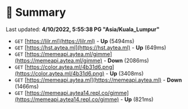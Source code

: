 # 📖 Summary
Last updated: **4/10/2022, 5:55:38 PG "Asia/Kuala_Lumpur"**

- `GET` [https://lilr.ml](https://lilr.ml) - **Up** (5494ms)
- `GET` [https://hst.aytea.ml](https://hst.aytea.ml) - **Up** (649ms)
- `GET` [https://memeapi.aytea.ml/gimme](https://memeapi.aytea.ml/gimme) - **Down** (2086ms)
- `GET` [https://color.aytea.ml/4b31d6.png](https://color.aytea.ml/4b31d6.png) - **Up** (3408ms)
- `GET` [https://memeapi.aytea.ml](https://memeapi.aytea.ml) - **Down** (1466ms)
- `GET` [https://memeapi.aytea14.repl.co/gimme](https://memeapi.aytea14.repl.co/gimme) - **Up** (821ms)
